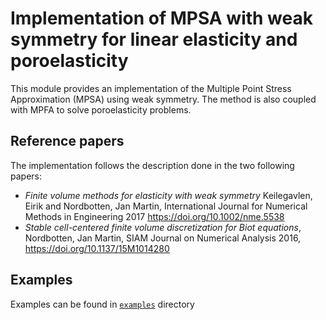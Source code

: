 

# Implementation of MPSA with weak symmetry for linear elasticity and poroelasticity

This module provides an implementation of the Multiple Point Stress Approximation (MPSA) using weak symmetry. The method is also
coupled with MPFA to solve poroelasticity problems.


## Reference papers

The implementation follows the description done in the two following papers:

-   *Finite volume methods for elasticity with weak symmetry* Keilegavlen, Eirik and Nordbotten, Jan Martin, International Journal for Numerical Methods in Engineering 2017 <https://doi.org/10.1002/nme.5538>
-   *Stable cell-centered finite volume discretization for Biot equations*, Nordbotten, Jan Martin, SIAM Journal on Numerical Analysis 2016, <https://doi.org/10.1137/15M1014280>


## Examples

Examples can be found in [`examples`](examples/) directory

